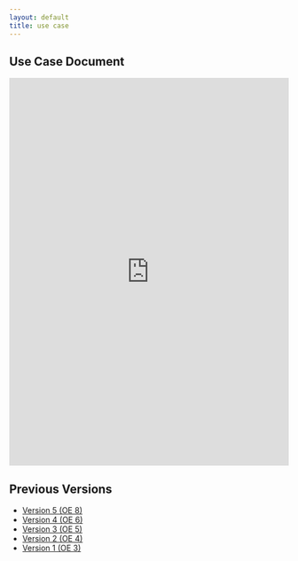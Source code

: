 ```yaml
---
layout: default
title: use case
---
```


## Use Case Document

<iframe src="https://docs.google.com/document/d/e/2PACX-1vRwXLughYpzSOUWlNQVv8fg2K8hiTOdewBBW6XzGm9z9VDEFdAFRYCRzedmeGtNQA/pub?embedded=true" style="width: 100%;height: 700px;border: none;"></iframe>

## Previous Versions

<!--- [Version 6 (OE 10)](https://docs.google.com/document/d/e/2PACX-1vRwXLughYpzSOUWlNQVv8fg2K8hiTOdewBBW6XzGm9z9VDEFdAFRYCRzedmeGtNQA/pub)-->
- [Version 5 (OE 8)](https://docs.google.com/document/d/e/2PACX-1vSLqWNLEEDhka4fuBCKSO-2LKCjjVXtEp8EUbh0e_u-TGn3ZUb8DOjEjCc8aSVrvQ/pub)
- [Version 4 (OE 6)](https://docs.google.com/document/d/e/2PACX-1vS7WwATf0Iz1BUQRwuUGN3tTwEicY4yl44qjMSdCSyM1NKiyqyUJLghOviAF0VBPg/pub)
- [Version 3 (OE 5)](https://docs.google.com/document/d/e/2PACX-1vRrmE3P95z7NPwsNoZyo7npUXlI9G-k1gKn5uwexFwy9TZrDuvf3clF8u09JA_ffg/pub)
- [Version 2 (OE 4)](https://docs.google.com/document/d/e/2PACX-1vTWQXyePdpuHnZ6KeEaQTU67evxZv4lMyoISUPffL86d5hg8jfcjEv5gjrYwuBDTQ/pub)
- [Version 1 (OE 3)](https://docs.google.com/document/d/e/2PACX-1vRZVjxJo8r44AGmRNvP2_2EHVQ-qKI5qaM27opwBUQ_aFmTdLtRiPeC0ZAH-p9s7w/pub)
